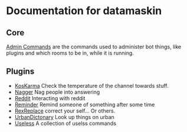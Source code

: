 # Documentation for datamaskin

## Core
[Admin Commands](/datamaskin/admin-commands) are the commands used to
administer bot things, like plugins and which rooms to be in, while it
is running.

## Plugins

- [KosKarma](/datamaskin/kos-karma) Check the temperature of the channel towards stuff.
- [Nagger](/datamaskin/nagger) Nag people into answering
- [Reddit](/datamaskin/reddit) Interacting with reddit
- [Reminder](/datamaskin/reminder) Remind someone of something after some time
- [RexReplace](/datamaskin/rex-replace) correct your self... Or others.
- [UrbanDictonary](/datamaskin/urban-dictionary) Look up things on urban
- [Useless](/datamaskin/useless) A collection of uselss commands
